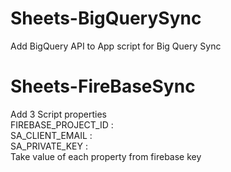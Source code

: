 # Sheets-BigQuerySync
Add BigQuery API to App script for Big Query Sync


# Sheets-FireBaseSync
Add 3 Script properties<br>
FIREBASE_PROJECT_ID : <br>
SA_CLIENT_EMAIL : <br>
SA_PRIVATE_KEY : <br>
Take value of each property from firebase key<br>
